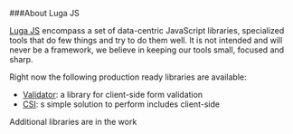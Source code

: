 ###About Luga JS

<a href="http://massimocorner.com/lugajs/docs/">Luga JS</a> encompass a set of data-centric JavaScript libraries, specialized tools that do few things and try to do them well.
It is not intended and will never be a framework, we believe in keeping our tools small, focused and sharp.

Right now the following production ready libraries are available:
<ul>
	  <li>
			<a href="http://massimocorner.com/lugajs/docs/validator/docs/index.htm" title="Client-side form validation">Validator</a>: a library for client-side form validation
		</li>
	  <li>
			<a href="http://massimocorner.com/lugajs/docs/csi/docs/index.htm" title="Client-side include">CSI</a>: s simple solution to perform includes client-side
	  </li>
</ul> 

Additional libraries are in the work